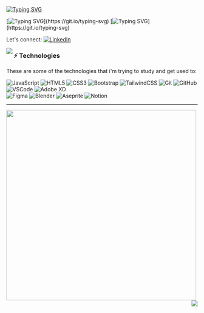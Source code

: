 [![Typing SVG](https://readme-typing-svg.herokuapp.com?font=Fira+Code&pause=1000&color=00B829&multiline=true&width=435&lines=Hello+friend.md+%F0%9F%91%8B)](https://git.io/typing-svg)

[![Typing SVG](https://readme-typing-svg.herokuapp.com?font=Fira+Code&size=18&duration=500&pause=1000&color=FFFFFF&multiline=true&repeat=false&width=435&lines=Hi+there+Matheus+here!)](https://git.io/typing-svg)
[![Typing SVG](https://readme-typing-svg.herokuapp.com?font=Fira+Code&size=18&duration=500&pause=1000&color=FFFFFF&multiline=true&repeat=false&width=435&lines=I'm+currently+studying+Web+programming%2C+and+UI+Design.;Blender%2C+and+UI+Design.)](https://git.io/typing-svg)


Let's connect: [![LinkedIn](https://img.shields.io/badge/LinkedIn-%230077B5.svg?logo=linkedin&logoColor=white)](https://linkedin.com/in//matheus-ui) 

<img align="left" src="https://github-readme-stats.vercel.app/api?username=FawkesSt&theme=nightowl&hide_border=true&include_all_commits=true&count_private=true" />

### ⚡ Technologies

These are some of the technologies that i'm trying to study and get used to:

![JavaScript](https://img.shields.io/badge/javascript-%23323330.svg?style=flat&logo=javascript&logoColor=%23F7DF1E) 
![HTML5](https://img.shields.io/badge/-HTML5-E34F26?style=flat&logo=html5&logoColor=white)
![CSS3](https://img.shields.io/badge/-CSS3-1572B6?style=flat&logo=css3)
![Bootstrap](https://img.shields.io/badge/bootstrap-%23563D7C.svg?style=flat&logo=bootstrap&logoColor=white) 
![TailwindCSS](https://img.shields.io/badge/tailwindcss-%2338B2AC.svg?style=flat&logo=tailwind-css&logoColor=white)
![Git](https://img.shields.io/badge/-Git-black?style=flat&logo=git)
![GitHub](https://img.shields.io/badge/-GitHub-181717?style=flat&logo=github)
![VSCode](https://img.shields.io/badge/-VSCode-007ACC?style=flat&logo=visual-studio-code&logoColor=white)
![Adobe XD](https://img.shields.io/badge/Adobe%20XD-470137?style=flat&logo=Adobe%20XD&logoColor=#FF61F6) 	
![Figma](https://img.shields.io/badge/figma-%23F24E1E.svg?style=flat&logo=figma&logoColor=white) 
![Blender](https://img.shields.io/badge/blender-%23F5792A.svg?style=flat&logo=blender&logoColor=white) 
![Aseprite](https://img.shields.io/badge/Aseprite-FFFFFF?style=flat&logo=Aseprite&logoColor=#7D929E) 
![Notion](https://img.shields.io/badge/Notion-%23000000.svg?style=flat&logo=notion&logoColor=white) 

------------

<img align="left" width="500" src="https://quotes-github-readme.vercel.app/api?type=horizontal&theme=tokyonight"/>

<img align="right" src="https://github-readme-stats.vercel.app/api/top-langs/?username=FawkesSt&theme=nightowl&hide_border=true&include_all_commits=true&count_private=true&layout=compact"/>
